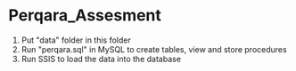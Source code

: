 # Perqara_Assesment
1. Put "data" folder in this folder
2. Run "perqara.sql" in MySQL to create tables, view and store procedures
3. Run SSIS to load the data into the database
